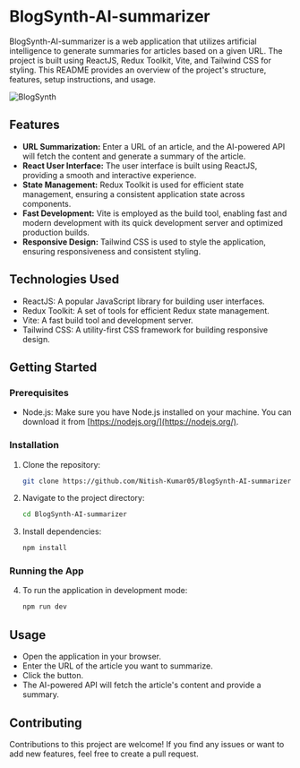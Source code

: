 # BlogSynth-AI-summarizer

BlogSynth-AI-summarizer is a web application that utilizes artificial intelligence to generate summaries for articles based on a given URL. The project is built using ReactJS, Redux Toolkit, Vite, and Tailwind CSS for styling. This README provides an overview of the project's structure, features, setup instructions, and usage.

![BlogSynth](https://github.com/Nitish-Kumar05/BlogSynth-AI-summarizer/assets/141276983/26da77ed-d717-40fe-9fb6-e596279dad47)

## Features

- **URL Summarization:** Enter a URL of an article, and the AI-powered API will fetch the content and generate a summary of the article.
- **React User Interface:** The user interface is built using ReactJS, providing a smooth and interactive experience.
- **State Management:** Redux Toolkit is used for efficient state management, ensuring a consistent application state across components.
- **Fast Development:** Vite is employed as the build tool, enabling fast and modern development with its quick development server and optimized production builds.
- **Responsive Design:** Tailwind CSS is used to style the application, ensuring responsiveness and consistent styling.

## Technologies Used

- ReactJS: A popular JavaScript library for building user interfaces.
- Redux Toolkit: A set of tools for efficient Redux state management.
- Vite: A fast build tool and development server.
- Tailwind CSS: A utility-first CSS framework for building responsive design.

## Getting Started

### Prerequisites

- Node.js: Make sure you have Node.js installed on your machine. You can download it from [https://nodejs.org/](https://nodejs.org/).

### Installation

1. Clone the repository:

   ```bash
   git clone https://github.com/Nitish-Kumar05/BlogSynth-AI-summarizer.git

2. Navigate to the project directory:

   ```bash
   cd BlogSynth-AI-summarizer

2. Install dependencies:

   ```bash
   npm install

### Running the App
4. To run the application in development mode:
   ```bash
   npm run dev

## Usage

- Open the application in your browser.
- Enter the URL of the article you want to summarize.
- Click the button.
- The AI-powered API will fetch the article's content and provide a summary.

## Contributing

Contributions to this project are welcome! If you find any issues or want to add new features, feel free to create a pull request.
